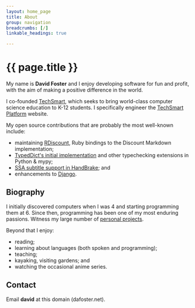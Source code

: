 ```yaml
---
layout: home_page
title: About
group: navigation
breadcrumbs: [/]
linkable_headings: true

---
```

<h1>{{ page.title }}</h1>

My name is **David Foster** and I enjoy developing software for fun and profit,
with the aim of making a positive difference in the world.

I co-founded [TechSmart],
which seeks to bring world-class computer science education to K-12 students.
I specifically engineer the [TechSmart Platform] website.

[TechSmart]: https://www.techsmart.codes
[TechSmart Platform]: /projects/techsmart-platform/

My open source contributions that are probably the most well-known include:

* maintaining [RDiscount], Ruby bindings to the Discount Markdown implementation;
* [TypedDict's initial implementation] and other typechecking extensions in Python & mypy;
* [SSA subtitle support in HandBrake]; and
* enhancements to [Django].

[RDiscount]: /projects/rdiscount/
[TypedDict's initial implementation]: /projects/typeddict/
[SSA subtitle support in HandBrake]: /projects/handbrake-subtitle-support/
[Django]: https://www.djangoproject.com/

<h2 id="biography">Biography</h2>

I initially discovered computers when I was 4 and starting programming them at 6.
Since then, programming has been one of my most enduring passions.
Witness my large number of [personal projects](/projects/).

Beyond that I enjoy:

* reading;
* learning about languages (both spoken and programming);
* teaching;
* kayaking, visiting gardens; and
* watching the occasional anime series.

<h2 id="contact">Contact</h2>

Email **david** at this domain (dafoster.net).
